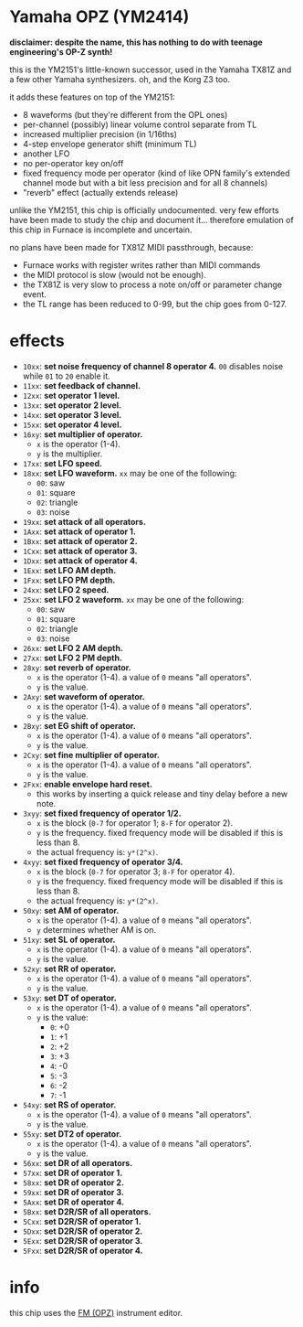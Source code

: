 # Yamaha OPZ (YM2414)

**disclaimer: despite the name, this has nothing to do with teenage engineering's OP-Z synth!**

this is the YM2151's little-known successor, used in the Yamaha TX81Z and a few other Yamaha synthesizers. oh, and the Korg Z3 too.

it adds these features on top of the YM2151:
- 8 waveforms (but they're different from the OPL ones)
- per-channel (possibly) linear volume control separate from TL
- increased multiplier precision (in 1/16ths)
- 4-step envelope generator shift (minimum TL)
- another LFO
- no per-operator key on/off
- fixed frequency mode per operator (kind of like OPN family's extended channel mode but with a bit less precision and for all 8 channels)
- "reverb" effect (actually extends release)

unlike the YM2151, this chip is officially undocumented. very few efforts have been made to study the chip and document it...
therefore emulation of this chip in Furnace is incomplete and uncertain.

no plans have been made for TX81Z MIDI passthrough, because:
- Furnace works with register writes rather than MIDI commands
- the MIDI protocol is slow (would not be enough).
- the TX81Z is very slow to process a note on/off or parameter change event.
- the TL range has been reduced to 0-99, but the chip goes from 0-127.

# effects

- `10xx`: **set noise frequency of channel 8 operator 4.** `00` disables noise while `01` to `20` enable it.
- `11xx`: **set feedback of channel.**
- `12xx`: **set operator 1 level.**
- `13xx`: **set operator 2 level.**
- `14xx`: **set operator 3 level.**
- `15xx`: **set operator 4 level.**
- `16xy`: **set multiplier of operator.**
  - `x` is the operator (1-4).
  - `y` is the multiplier.
- `17xx`: **set LFO speed.**
- `18xx`: **set LFO waveform.** `xx` may be one of the following:
  - `00`: saw
  - `01`: square
  - `02`: triangle
  - `03`: noise
- `19xx`: **set attack of all operators.**
- `1Axx`: **set attack of operator 1.**
- `1Bxx`: **set attack of operator 2.**
- `1Cxx`: **set attack of operator 3.**
- `1Dxx`: **set attack of operator 4.**
- `1Exx`: **set LFO AM depth.**
- `1Fxx`: **set LFO PM depth.**
- `24xx`: **set LFO 2 speed.**
- `25xx`: **set LFO 2 waveform.** `xx` may be one of the following:
  - `00`: saw
  - `01`: square
  - `02`: triangle
  - `03`: noise
- `26xx`: **set LFO 2 AM depth.**
- `27xx`: **set LFO 2 PM depth.**
- `28xy`: **set reverb of operator.**
  - `x` is the operator (1-4). a value of `0` means "all operators".
  - `y` is the value.
- `2Axy`: **set waveform of operator.**
  - `x` is the operator (1-4). a value of `0` means "all operators".
  - `y` is the value.
- `2Bxy`: **set EG shift of operator.**
  - `x` is the operator (1-4). a value of `0` means "all operators".
  - `y` is the value.
- `2Cxy`: **set fine multiplier of operator.**
  - `x` is the operator (1-4). a value of `0` means "all operators".
  - `y` is the value.
- `2Fxx`: **enable envelope hard reset.**
  - this works by inserting a quick release and tiny delay before a new note.
- `3xyy`: **set fixed frequency of operator 1/2.**
  - `x` is the block (`0-7` for operator 1; `8-F` for operator 2).
  - `y` is the frequency. fixed frequency mode will be disabled if this is less than 8.
  - the actual frequency is: `y*(2^x)`.
- `4xyy`: **set fixed frequency of operator 3/4.**
  - `x` is the block (`0-7` for operator 3; `8-F` for operator 4).
  - `y` is the frequency. fixed frequency mode will be disabled if this is less than 8.
  - the actual frequency is: `y*(2^x)`.
- `50xy`: **set AM of operator.**
  - `x` is the operator (1-4). a value of `0` means "all operators".
  - `y` determines whether AM is on.
- `51xy`: **set SL of operator.**
  - `x` is the operator (1-4). a value of `0` means "all operators".
  - `y` is the value.
- `52xy`: **set RR of operator.**
  - `x` is the operator (1-4). a value of `0` means "all operators".
  - `y` is the value.
- `53xy`: **set DT of operator.**
  - `x` is the operator (1-4). a value of `0` means "all operators".
  - `y` is the value:
    - `0`: +0
    - `1`: +1
    - `2`: +2
    - `3`: +3
    - `4`: -0
    - `5`: -3
    - `6`: -2
    - `7`: -1
- `54xy`: **set RS of operator.**
  - `x` is the operator (1-4). a value of `0` means "all operators".
  - `y` is the value.
- `55xy`: **set DT2 of operator.**
  - `x` is the operator (1-4). a value of `0` means "all operators".
  - `y` is the value.
- `56xx`: **set DR of all operators.**
- `57xx`: **set DR of operator 1.**
- `58xx`: **set DR of operator 2.**
- `59xx`: **set DR of operator 3.**
- `5Axx`: **set DR of operator 4.**
- `5Bxx`: **set D2R/SR of all operators.**
- `5Cxx`: **set D2R/SR of operator 1.**
- `5Dxx`: **set D2R/SR of operator 2.**
- `5Exx`: **set D2R/SR of operator 3.**
- `5Fxx`: **set D2R/SR of operator 4.**

# info

this chip uses the [FM (OPZ)](../4-instrument/fm.md) instrument editor.
